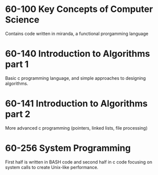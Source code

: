 60-100 Key Concepts of Computer Science
==========
Contains code written in miranda, a functional prorgamming language

60-140 Introduction to Algorithms part 1
==========
Basic c programming language, and simple approaches to designing algorithms.

60-141 Introduction to Algorithms part 2
==========
More advanced c programming (pointers, linked lists, file processing)

60-256 System Programming
==========
First half is written in BASH code and second half in c code focusing on system calls to create Unix-like performance.
